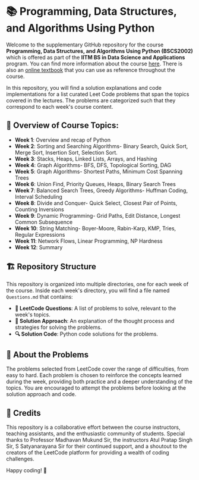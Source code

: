 # 📚 Programming, Data Structures, and Algorithms Using Python

Welcome to the supplementary GitHub repository for the course **Programming, Data Structures, and Algorithms Using Python (BSCS2002)** which is offered as part of the **IITM BS in Data Science and Applications** program. You can find more information about the course [here](https://study.iitm.ac.in/ds/course_pages/BSCS2002.html). There is also an [online textbook](https://pdsaiitm.github.io/) that you can use as reference throughout the course.

In this repository, you will find a solution explanations and code implementations for a list curated Leet Code problems that span the topics covered in the lectures. The problems are categorized such that they correspond to each week's course content. 

## 📝 Overview of Course Topics:
- **Week 1**: Overview and recap of Python
- **Week 2**: Sorting and Searching Algorithms- Binary Search, Quick Sort, Merge Sort, Insertion Sort, Selection Sort.
- **Week 3**: Stacks, Heaps, Linked Lists, Arrays, and Hashing
- **Week 4**: Graph Algorithms- BFS, DFS, Topological Sorting, DAG
- **Week 5**: Graph Algorithms- Shortest Paths, Minimum Cost Spanning Trees
- **Week 6**: Union Find, Priority Queues, Heaps, Binary Search Trees
- **Week 7**: Balanced Search Trees, Greedy Algorithms- Huffman Coding, Interval Scheduling
- **Week 8**: Divide and Conquer- Quick Select, Closest Pair of Points, Counting Inversions
- **Week 9**: Dynamic Programming- Grid Paths, Edit Distance, Longest Common Subsequence
- **Week 10**: String Matching- Boyer-Moore, Rabin-Karp, KMP, Tries, Regular Expressions
- **Week 11**: Network Flows, Linear Programming, NP Hardness
- **Week 12**: Summary

## 🏗️ Repository Structure

This repository is organized into multiple directories, one for each week of the course. Inside each week's directory, you will find a file named `Questions.md` that contains:

- **📝 LeetCode Questions**: A list of problems to solve, relevant to the week's topics.
- **🧠 Solution Approach**: An explanation of the thought process and strategies for solving the problems.
- **🔍 Solution Code**: Python code solutions for the problems.

## 🔎 About the Problems

The problems selected from LeetCode cover the range of difficulties, from easy to hard. Each problem is chosen to reinforce the concepts learned during the week, providing both practice and a deeper understanding of the topics. You are encouraged to attempt the problems before looking at the solution approach and code.

## 🙌 Credits

This repository is a collaborative effort between the course instructors, teaching assistants, and the enthusiastic community of students. Special thanks to Professor Madhavan Mukund Sir, the instructors Atul Pratap Singh Sir, S Satyanarayana Sir for their continued support, and a shoutout to the creators of the LeetCode platform for providing a wealth of coding challenges. 

Happy coding! 🚀
